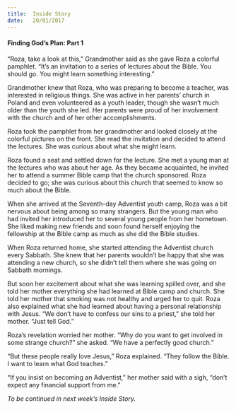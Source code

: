 ```yaml
---
title:  Inside Story
date:   20/01/2017
---
```


#### Finding God’s Plan: Part 1

“Roza, take a look at this,” Grandmother said as she gave Roza a colorful pamphlet. “It’s an invitation to a series of lectures about the Bible. You should go. You might learn something interesting.”

Grandmother knew that Roza, who was preparing to become a teacher, was interested in religious things. She was active in her parents’ church in Poland and even volunteered as a youth leader, though she wasn’t much older than the youth she led. Her parents were proud of her involvement with the church and of her other accomplishments. 

Roza took the pamphlet from her grandmother and looked closely at the colorful pictures on the front. She read the invitation and decided to attend the lectures. She was curious about what she might learn.

Roza found a seat and settled down for the lecture. She met a young man at the lectures who was about her age. As they became acquainted, he invited her to attend a summer Bible camp that the church sponsored. Roza decided to go; she was curious about this church that seemed to know so much about the Bible.

When she arrived at the Seventh-day Adventist youth camp, Roza was a bit nervous about being among so many strangers. But the young man who had invited her introduced her to several young people from her hometown. She liked making new friends and soon found herself enjoying the fellowship at the Bible camp as much as she did the Bible studies.

When Roza returned home, she started attending the Adventist church every Sabbath. She knew that her parents wouldn’t be happy that she was attending a new church, so she didn’t tell them where she was going on Sabbath mornings.

But soon her excitement about what she was learning spilled over, and she told her mother everything she had learned at Bible camp and church. She told her mother that smoking was not healthy and urged her to quit. Roza also explained what she had learned about having a personal relationship with Jesus. “We don’t have to confess our sins to a priest,” she told her mother. “Just tell God.”

Roza’s revelation worried her mother. “Why do you want to get involved in some strange church?” she asked. “We have a perfectly good church.”

“But these people really love Jesus,” Roza explained. “They follow the Bible. I want to learn what God teaches.”

“If you insist on becoming an Adventist,” her mother said with a sigh, “don’t expect any financial support from me.”

_To be continued in next week’s Inside Story._